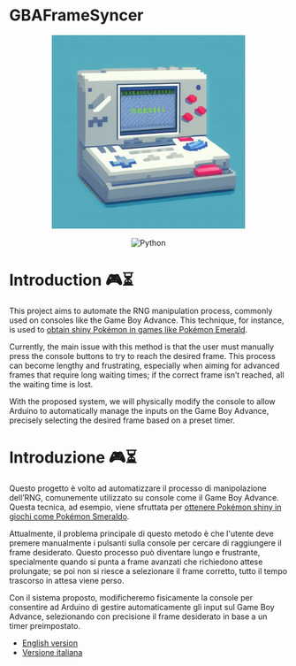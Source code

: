 # GBAFrameSyncer

<div align="center">
<img src="Images/logo.png" alt="Logo" width="350">

![Python](https://img.shields.io/badge/C++-00599C?style=flat-square&logo=C%2B%2B&logoColor=white)
</div>



# Introduction 🎮⏳
This project aims to automate the RNG manipulation process, commonly used on consoles like the Game Boy Advance. This technique, for instance, is used to [obtain shiny Pokémon in games like Pokémon Emerald](https://www.youtube.com/watch?v=pciQkasUJ7g).

Currently, the main issue with this method is that the user must manually press the console buttons to try to reach the desired frame. This process can become lengthy and frustrating, especially when aiming for advanced frames that require long waiting times; if the correct frame isn’t reached, all the waiting time is lost.

With the proposed system, we will physically modify the console to allow Arduino to automatically manage the inputs on the Game Boy Advance, precisely selecting the desired frame based on a preset timer.

# Introduzione 🎮⏳
Questo progetto è volto ad automatizzare il processo di manipolazione dell’RNG, comunemente utilizzato su console come il Game Boy Advance. Questa tecnica, ad esempio, viene sfruttata per [ottenere Pokémon shiny in giochi come Pokémon Smeraldo](https://www.youtube.com/watch?v=pciQkasUJ7g).

Attualmente, il problema principale di questo metodo è che l'utente deve premere manualmente i pulsanti sulla console per cercare di raggiungere il frame desiderato. Questo processo può diventare lungo e frustrante, specialmente quando si punta a frame avanzati che richiedono attese prolungate; se poi non si riesce a selezionare il frame corretto, tutto il tempo trascorso in attesa viene perso.

Con il sistema proposto, modificheremo fisicamente la console per consentire ad Arduino di gestire automaticamente gli input sul Game Boy Advance, selezionando con precisione il frame desiderato in base a un timer preimpostato.

- [English version](guide/en/README.md)
- [Versione italiana](guide/it/README.md)